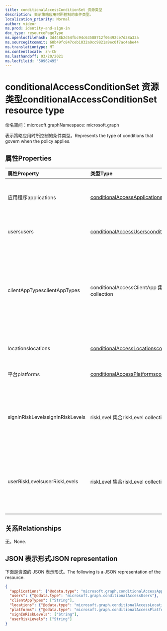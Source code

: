 ```yaml
---
title: conditionalAccessConditionSet 资源类型
description: 表示策略应用时所控制的条件类型。
localization_priority: Normal
author: videor
ms.prod: identity-and-sign-in
doc_type: resourcePageType
ms.openlocfilehash: 3d448b2d54fbc94c63588712f06492ce7d38a33a
ms.sourcegitcommit: 68b49fc847ceb1032a9cc9821a9ec0f7ac4abe44
ms.translationtype: MT
ms.contentlocale: zh-CN
ms.lasthandoff: 03/20/2021
ms.locfileid: "50962495"
---
```

# <a name="conditionalaccessconditionset-resource-type"></a><span data-ttu-id="1f254-103">conditionalAccessConditionSet 资源类型</span><span class="sxs-lookup"><span data-stu-id="1f254-103">conditionalAccessConditionSet resource type</span></span>

<span data-ttu-id="1f254-104">命名空间：microsoft.graph</span><span class="sxs-lookup"><span data-stu-id="1f254-104">Namespace: microsoft.graph</span></span>

<span data-ttu-id="1f254-105">表示策略应用时所控制的条件类型。</span><span class="sxs-lookup"><span data-stu-id="1f254-105">Represents the type of conditions that govern when the policy applies.</span></span>

## <a name="properties"></a><span data-ttu-id="1f254-106">属性</span><span class="sxs-lookup"><span data-stu-id="1f254-106">Properties</span></span>

| <span data-ttu-id="1f254-107">属性</span><span class="sxs-lookup"><span data-stu-id="1f254-107">Property</span></span>     | <span data-ttu-id="1f254-108">类型</span><span class="sxs-lookup"><span data-stu-id="1f254-108">Type</span></span>        | <span data-ttu-id="1f254-109">说明</span><span class="sxs-lookup"><span data-stu-id="1f254-109">Description</span></span> |
|:-------------|:------------|:------------|
|<span data-ttu-id="1f254-110">应用程序</span><span class="sxs-lookup"><span data-stu-id="1f254-110">applications</span></span>|[<span data-ttu-id="1f254-111">conditionalAccessApplications</span><span class="sxs-lookup"><span data-stu-id="1f254-111">conditionalAccessApplications</span></span>](conditionalaccessapplications.md)| <span data-ttu-id="1f254-112">策略中包含和排除的应用程序和用户操作。</span><span class="sxs-lookup"><span data-stu-id="1f254-112">Applications and user actions included in and excluded from the policy.</span></span> <span data-ttu-id="1f254-113">必填。</span><span class="sxs-lookup"><span data-stu-id="1f254-113">Required.</span></span> |
|<span data-ttu-id="1f254-114">users</span><span class="sxs-lookup"><span data-stu-id="1f254-114">users</span></span>|[<span data-ttu-id="1f254-115">conditionalAccessUsers</span><span class="sxs-lookup"><span data-stu-id="1f254-115">conditionalAccessUsers</span></span>](conditionalaccessusers.md)| <span data-ttu-id="1f254-116">策略中包含和排除的用户、组和角色。</span><span class="sxs-lookup"><span data-stu-id="1f254-116">Users, groups, and roles included in and excluded from the policy.</span></span> <span data-ttu-id="1f254-117">必填。</span><span class="sxs-lookup"><span data-stu-id="1f254-117">Required.</span></span> |
|<span data-ttu-id="1f254-118">clientAppTypes</span><span class="sxs-lookup"><span data-stu-id="1f254-118">clientAppTypes</span></span>|<span data-ttu-id="1f254-119">conditionalAccessClientApp 集合</span><span class="sxs-lookup"><span data-stu-id="1f254-119">conditionalAccessClientApp collection</span></span>| <span data-ttu-id="1f254-120">策略中包含的客户端应用程序类型。</span><span class="sxs-lookup"><span data-stu-id="1f254-120">Client application types included in the policy.</span></span> <span data-ttu-id="1f254-121">可取值为：`all`、`browser`、`mobileAppsAndDesktopClients`、`exchangeActiveSync`、`easSupported`、`other`。</span><span class="sxs-lookup"><span data-stu-id="1f254-121">Possible values are: `all`, `browser`, `mobileAppsAndDesktopClients`, `exchangeActiveSync`, `easSupported`, `other`.</span></span> <span data-ttu-id="1f254-122">必填。</span><span class="sxs-lookup"><span data-stu-id="1f254-122">Required.</span></span>|
|<span data-ttu-id="1f254-123">locations</span><span class="sxs-lookup"><span data-stu-id="1f254-123">locations</span></span>|[<span data-ttu-id="1f254-124">conditionalAccessLocations</span><span class="sxs-lookup"><span data-stu-id="1f254-124">conditionalAccessLocations</span></span>](conditionalaccesslocations.md)| <span data-ttu-id="1f254-125">策略中包含的位置和从策略中排除的位置。</span><span class="sxs-lookup"><span data-stu-id="1f254-125">Locations included in and excluded from the policy.</span></span> |
|<span data-ttu-id="1f254-126">平台</span><span class="sxs-lookup"><span data-stu-id="1f254-126">platforms</span></span>|[<span data-ttu-id="1f254-127">conditionalAccessPlatforms</span><span class="sxs-lookup"><span data-stu-id="1f254-127">conditionalAccessPlatforms</span></span>](conditionalaccessplatforms.md)| <span data-ttu-id="1f254-128">策略中包含和排除的平台。</span><span class="sxs-lookup"><span data-stu-id="1f254-128">Platforms included in and excluded from the policy.</span></span> |
|<span data-ttu-id="1f254-129">signInRiskLevels</span><span class="sxs-lookup"><span data-stu-id="1f254-129">signInRiskLevels</span></span>|<span data-ttu-id="1f254-130">riskLevel 集合</span><span class="sxs-lookup"><span data-stu-id="1f254-130">riskLevel collection</span></span>| <span data-ttu-id="1f254-131">策略中包含的登录风险级别。</span><span class="sxs-lookup"><span data-stu-id="1f254-131">Sign-in risk levels included in the policy.</span></span> <span data-ttu-id="1f254-132">可取值为：`low`、`medium`、`high`、`hidden`、`none`、`unknownFutureValue`。</span><span class="sxs-lookup"><span data-stu-id="1f254-132">Possible values are: `low`, `medium`, `high`, `hidden`, `none`, `unknownFutureValue`.</span></span> <span data-ttu-id="1f254-133">必填。</span><span class="sxs-lookup"><span data-stu-id="1f254-133">Required.</span></span>|
|<span data-ttu-id="1f254-134">userRiskLevels</span><span class="sxs-lookup"><span data-stu-id="1f254-134">userRiskLevels</span></span>|<span data-ttu-id="1f254-135">riskLevel 集合</span><span class="sxs-lookup"><span data-stu-id="1f254-135">riskLevel collection</span></span>| <span data-ttu-id="1f254-136">策略中包含的用户风险级别。</span><span class="sxs-lookup"><span data-stu-id="1f254-136">User risk levels included in the policy.</span></span> <span data-ttu-id="1f254-137">可取值为：`low`、`medium`、`high`、`hidden`、`none`、`unknownFutureValue`。</span><span class="sxs-lookup"><span data-stu-id="1f254-137">Possible values are: `low`, `medium`, `high`, `hidden`, `none`, `unknownFutureValue`.</span></span> <span data-ttu-id="1f254-138">必填。</span><span class="sxs-lookup"><span data-stu-id="1f254-138">Required.</span></span>|

## <a name="relationships"></a><span data-ttu-id="1f254-139">关系</span><span class="sxs-lookup"><span data-stu-id="1f254-139">Relationships</span></span>

<span data-ttu-id="1f254-140">无。</span><span class="sxs-lookup"><span data-stu-id="1f254-140">None.</span></span>

## <a name="json-representation"></a><span data-ttu-id="1f254-141">JSON 表示形式</span><span class="sxs-lookup"><span data-stu-id="1f254-141">JSON representation</span></span>

<span data-ttu-id="1f254-142">下面是资源的 JSON 表示形式。</span><span class="sxs-lookup"><span data-stu-id="1f254-142">The following is a JSON representation of the resource.</span></span>

<!-- {
  "blockType": "resource",
  "optionalProperties": [
    "clientAppTypes",
    "locations",
    "platforms",
    "signInRiskLevels",
    "userRiskLevels"
  ],
  "@odata.type": "microsoft.graph.conditionalAccessConditionSet",
  "baseType": null
}-->

```json
{
  "applications": {"@odata.type": "microsoft.graph.conditionalAccessApplications"},
  "users": {"@odata.type": "microsoft.graph.conditionalAccessUsers"},
  "clientAppTypes": ["String"],
  "locations": {"@odata.type": "microsoft.graph.conditionalAccessLocations"},
  "platforms": {"@odata.type": "microsoft.graph.conditionalAccessPlatforms"},
  "signInRiskLevels": ["String"],
  "userRiskLevels": ["String"]
}
```

<!-- uuid: 16cd6b66-4b1a-43a1-adaf-3a886856ed98
2019-02-04 14:57:30 UTC -->
<!-- {
  "type": "#page.annotation",
  "description": "conditionalAccessConditionSet resource",
  "keywords": "",
  "section": "documentation",
  "tocPath": ""
}-->

